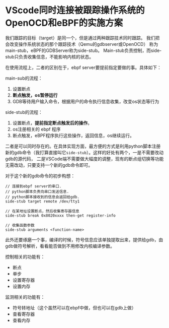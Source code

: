 # VScode同时连接被跟踪操作系统的OpenOCD和eBPF的实施方案

我们跟踪的目标（target）是同一个，但是通过两种跟踪技术同时跟踪。
我们把会改变操作系统状态的那个跟踪技术（Qemu的gdbserver或OpenOCD）
称为main-stub，eBPF的GDBServer称为side-stub。
Main-stub负责控制，而side-stub只负责收集信息，不能影响内核的状态。

在使用流程上，二者的区别在于，ebpf server要提前指定要做的事。具体如下：

main-sub的流程：
1. 设置断点
1. **断点触发，os暂停运行**
1. GDB等待用户输入命令，根据用户的命令执行信息收集，改变os状态等行为

side-stub的流程：
1. 设置断点，**提前指定断点触发后的操作**。
1. os注册相关的 ebpf 程序
1. 断点触发，eBPF程序执行这些操作，返回信息，os继续运行。

二者是可以同时存在的。在具体实现方面，最方便的方式是利用python脚本注册
新的gdb命令（我打算直接叫它`side-stub`）。这样的好处有两个，一是不需要改动gdb的源代码，
二是VSCode端不需要做大幅度的调整，现有的断点组切换等功能无需改动，只要支持一个新的gdb命令即可。

对于这个新的gdb命令的初步构想：

```
// 连接到ebpf server的串口. 
// python脚本负责向串口发送信息.
// python脚本接收到的信息会返回给gdb.
side-stub target remote /dev/tty1
```

```
// 在某地址设置断点，然后收集寄存器信息
side-stub break 0x8020xxxx then-get register-info
```

```
// 收集函数参数
side-stub arguments <function-name>
```



此外还要琢磨一个事，编译的时候，符号信息应该单独提取出来，提供给gdb，由gdb做符号解析，看看能否做到不用修改内核编译参数。



控制相关的功能有：
- 断点
- 单步
- 设置寄存器
- 设置内存

监测相关的功能有：
- 符号转地址（这个虽然可以在ebpf中做，但也可以在gdb上做）
- 查看寄存器
- 查看内存